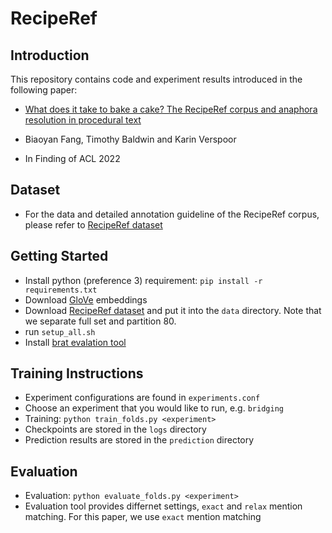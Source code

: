 # RecipeRef

## Introduction 

This repository contains code and experiment results introduced in the following paper:

- [What does it take to bake a cake? The RecipeRef corpus and anaphora resolution in procedural text](https://aclanthology.org/2022.findings-acl.275/)

- Biaoyan Fang, Timothy Baldwin and Karin Verspoor

- In Finding of ACL 2022

## Dataset

- For the data and detailed annotation guideline of the RecipeRef corpus, please refer to [RecipeRef dataset](https://data.mendeley.com/datasets/rcyskfvdv7/1)

## Getting Started 
- Install python (preference 3) requirement: `pip install -r requirements.txt`
- Download [GloVe](http://nlp.stanford.edu/data/glove.840B.300d.zip) embeddings
- Download [RecipeRef dataset](https://data.mendeley.com/datasets/rcyskfvdv7/1) and put it into the `data` directory. Note that we separate full set and partition 80. 
- run `setup_all.sh`
- Install [brat evalation tool](https://bitbucket.org/nicta_biomed/brateval/downloads/)

## Training Instructions
- Experiment configurations are found in `experiments.conf`
- Choose an experiment that you would like to run, e.g. `bridging`
- Training: `python train_folds.py <experiment>`
- Checkpoints are stored in the `logs` directory
- Prediction results are stored in the `prediction` directory


## Evaluation
- Evaluation: `python evaluate_folds.py <experiment>`
- Evaluation tool provides differnet settings, `exact` and `relax` mention matching. For this paper, we use `exact` mention matching
